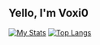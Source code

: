<h2 text-align="center">Yello, I'm Voxi0</h2>

[![My Stats](https://github-readme-stats.vercel.app/api?username=voxi0&show_icons=true&theme=catppuccin_mocha)](https://github.com/anuraghazra/github-readme-stats)
[![Top Langs](https://github-readme-stats.vercel.app/api/top-langs/?username=voxi0&layout=compact&show_icons=true&theme=catppuccin_mocha)](https://github.com/anuraghazra/github-readme-stats)

